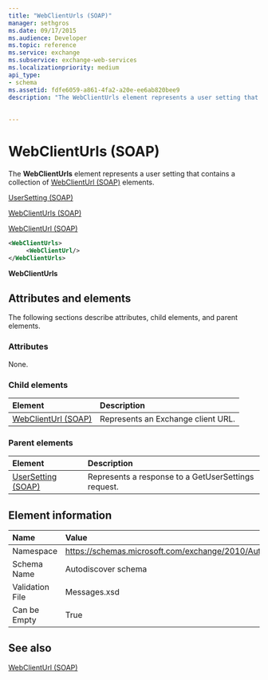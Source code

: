 ```yaml
---
title: "WebClientUrls (SOAP)"
manager: sethgros
ms.date: 09/17/2015
ms.audience: Developer
ms.topic: reference
ms.service: exchange
ms.subservice: exchange-web-services
ms.localizationpriority: medium
api_type:
- schema
ms.assetid: fdfe6059-a861-4fa2-a20e-ee6ab820bee9
description: "The WebClientUrls element represents a user setting that contains a collection of WebClientUrl (SOAP) elements."
 
 
---
```


# WebClientUrls (SOAP)

The **WebClientUrls** element represents a user setting that contains a collection of [WebClientUrl (SOAP)](webclienturl-soap.md) elements. 
  
[UserSetting (SOAP)](usersetting-soap.md)
  
[WebClientUrls (SOAP)](webclienturls-soap.md)
  
[WebClientUrl (SOAP)](webclienturl-soap.md)
  
```XML
<WebClientUrls>
     <WebClientUrl/>
</WebClientUrls>

```

 **WebClientUrls**
## Attributes and elements

The following sections describe attributes, child elements, and parent elements.
  
### Attributes

None.
  
### Child elements

|**Element**|**Description**|
|:-----|:-----|
|[WebClientUrl (SOAP)](webclienturl-soap.md) <br/> |Represents an Exchange client URL.  <br/> |
   
### Parent elements

|**Element**|**Description**|
|:-----|:-----|
|[UserSetting (SOAP)](usersetting-soap.md) <br/> |Represents a response to a GetUserSettings request.  <br/> |
   
## Element information

|**Name**|**Value**|
|:-----|:-----|
|Namespace  <br/> |https://schemas.microsoft.com/exchange/2010/Autodiscover  <br/> |
|Schema Name  <br/> |Autodiscover schema  <br/> |
|Validation File  <br/> |Messages.xsd  <br/> |
|Can be Empty  <br/> |True  <br/> |
   
## See also



[WebClientUrl (SOAP)](webclienturl-soap.md)

